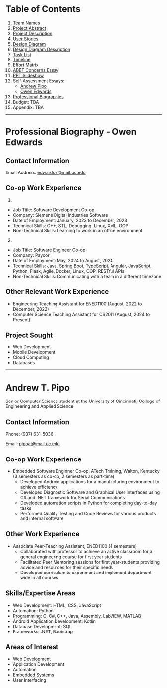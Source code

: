# Table of Contents
1. [Team Names](https://github.com/OwenAEdwards/Senior-Design-Project/blob/main/Project-Description.md#smart-parking-system)
2. [Project Abstract](https://github.com/OwenAEdwards/Senior-Design-Project/blob/main/Project-Abstract.md)
3. [Project Description](https://github.com/OwenAEdwards/Senior-Design-Project/blob/main/Project-Description.md#project-description)
4. [User Stories](https://github.com/OwenAEdwards/Senior-Design-Project/blob/main/User_Stories.md)
5. [Design Diagram](https://github.com/OwenAEdwards/Senior-Design-Project/blob/main/Design_Diagrams/SPS_Design_Diagram.png)
6. [Design Diagram Description](https://github.com/OwenAEdwards/Senior-Design-Project/blob/main/Design_Diagrams/Diagram-Description.md)
7. [Task List](https://github.com/OwenAEdwards/Senior-Design-Project/blob/main/Tasklist.md)
8. [Timeline](https://github.com/OwenAEdwards/Senior-Design-Project/blob/main/Timeline/Timeline.xlsx)
9. [Effort Matrix](https://github.com/OwenAEdwards/Senior-Design-Project/blob/main/Timeline/Effort%20Matrix.xlsx)
10. [ABET Concerns Essay](https://github.com/OwenAEdwards/Senior-Design-Project/blob/main/Essays/Project%20Constraints%20Essay.docx)
11. [PPT Slideshow](https://github.com/OwenAEdwards/Senior-Design-Project/blob/main/Fall-Presentation/Fall%20Design%20Presentation%20-%20Senior%20Design%20I.pptx)
12. Self-Assessment Essays:
    - [Andrew Pipo](https://github.com/OwenAEdwards/Senior-Design-Project/blob/main/Essays/Pipo_Individual_Capstone_Assessment.docx)
    - [Owen Edwards](https://github.com/OwenAEdwards/Senior-Design-Project/blob/main/Essays/Edwards_Individual_Capstone_Assessment.docx)
13. [Professional Biographies](https://github.com/OwenAEdwards/Senior-Design-Project/blob/main/README.md#professional-biography---owen-edwards)
14. Budget: TBA
15. Appendix: TBA


---

# Professional Biography - Owen Edwards

## Contact Information
Email Address: edwardoa@mail.uc.edu

## Co-op Work Experience
1. 
- Job Title: Software Development Co-op
- Company: Siemens Digital Industries Software
- Date of Employment: January, 2023 to December, 2023
- Technical Skills: C++, STL, Debugging, Linux, XML, OOP
- Non-Technical Skills: Learning to work in an office environment

2. 
- Job Title: Software Engineer Co-op
- Company: Paycor
- Date of Employment: May, 2024 to August, 2024
- Technical Skills: Java, Spring Boot, TypeScript, Angular, JavaScript, Python, Flask, Agile, Docker, Linux, OOP, RESTful APIs
- Non-Technical Skills: Communicating with a team in a different timezone

## Other Relevant Work Experience
- Engineering Teaching Assistant for ENED1100 (August, 2022 to December, 2022)
- Computer Science Teaching Assistant for CS2011 (August, 2024 to Present)

## Project Sought
- Web Development
- Mobile Development
- Cloud Computing
- Databases

---

# Andrew T. Pipo
Senior Computer Science student at the University of Cincinnati, College of Engineering and Applied Science
## Contact Information
Phone: (937) 631-5036

Email: pipoat@mail.uc.edu

## Co-op Work Experience
- Embedded Software Enginner Co-op, ATech Training, Walton, Kentucky (3 semesters as co-op, 2 semesters as part-time)
    - Developed Android applications for a manufacturing environment to achieve efficiency
    - Developed Diagnostic Software and Graphical User Interfaces using C# and .NET framework for Serial Communications
    - Developed automation scripts in Python for completing day-to-day tasks
    - Performed Quality Testing and Code Reviews for various products and internal software

## Other Work Experience
- Associate Peer-Teaching Assistant, ENED1100 (4 semesters)
    - Collaborated with professor to achieve an active classroom for a general engineering course for first year students
    - Facilitated Peer Mentoring sessions for first year-students providing advice and resources for their specific needs
    - Developed curriculum to experiment and implement department-wide in all courses


## Skills/Expertise Areas
- Web Development: HTML, CSS, JavaScript
- Automation: Python
- Programming: C, C#, C++, Java, Assembly, LabVIEW, MATLAB
- Android Application Development: Kotlin
- Database Development: SQL
- Frameworks: .NET, Bootstrap


## Areas of Interest
- Web Development
- Application Development
- Automation
- Embedded Systems
- User Interfacing
